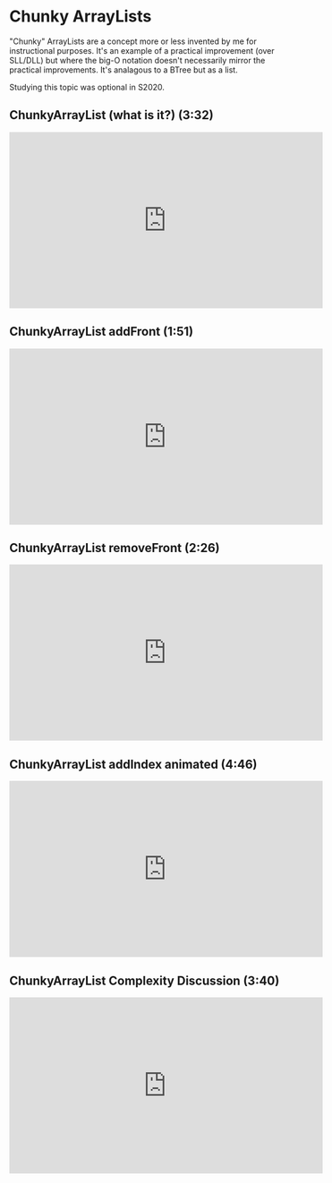 # Chunky ArrayLists

"Chunky" ArrayLists are a concept more or less invented by me for instructional purposes. It's an example of a practical improvement (over SLL/DLL) but where the big-O notation doesn't necessarily mirror the practical improvements. It's analagous to a BTree but as a list.

Studying this topic was optional in S2020.

## ChunkyArrayList (what is it?) (3:32)
<iframe width="560" height="315" 
    src="https://www.youtube.com/embed/E3NVQq7rL_g?rel=0" 
    frameborder="0" 
    allow="accelerometer; autoplay; encrypted-media; gyroscope; picture-in-picture" 
    allowfullscreen></iframe>

## ChunkyArrayList addFront (1:51)
<iframe width="560" height="315" 
    src="https://www.youtube.com/embed/mkzO1_Ek798?rel=0" 
    frameborder="0" 
    allow="accelerometer; autoplay; encrypted-media; gyroscope; picture-in-picture" 
    allowfullscreen></iframe>

## ChunkyArrayList removeFront (2:26)
<iframe width="560" height="315" 
    src="https://www.youtube.com/embed/3ZuC0yjGxvA?rel=0" 
    frameborder="0" 
    allow="accelerometer; autoplay; encrypted-media; gyroscope; picture-in-picture" 
    allowfullscreen></iframe>

## ChunkyArrayList addIndex animated (4:46)
<iframe width="560" height="315" 
    src="https://www.youtube.com/embed/8cEeEiFDuRY?rel=0" 
    frameborder="0" 
    allow="accelerometer; autoplay; encrypted-media; gyroscope; picture-in-picture" 
    allowfullscreen></iframe>

## ChunkyArrayList Complexity Discussion (3:40)
<iframe width="560" height="315" 
    src="https://www.youtube.com/embed/4L43nFUHpKo?rel=0" 
    frameborder="0" 
    allow="accelerometer; autoplay; encrypted-media; gyroscope; picture-in-picture" 
    allowfullscreen></iframe>

